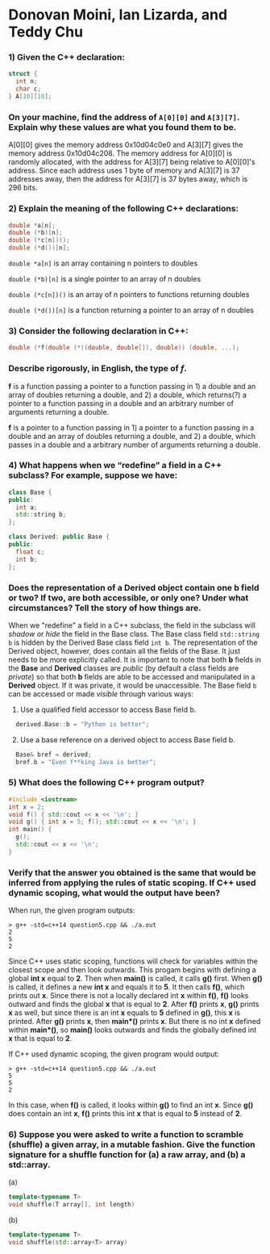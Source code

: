 # Donovan Moini, Ian Lizarda, and Teddy Chu

### 1) Given the C++ declaration:

```C++
struct {
  int n;
  char c;
} A[10][10];
```

### On your machine, find the address of `A[0][0]` and `A[3][7]`. Explain why these values are what you found them to be.

A[0][0] gives the memory address 0x10d04c0e0 and A[3][7] gives the memory address 0x10d04c208.
The memory address for A[0][0] is randomly allocated, with the address for A[3][7] being relative to
A[0][0]'s address. Since each address uses 1 byte of memory and A[3][7] is 37 addresses away, then the
address for A[3][7] is 37 bytes away, which is 296 bits.

### 2) Explain the meaning of the following C++ declarations:

```C++
double *a[n];
double (*b)[n];
double (*c[n])();
double (*d())[n];
```

`double *a[n]` is an array containing n pointers to doubles

`double (*b)[n]` is a single pointer to an array of n doubles

`double (*c[n])()` is an array of n pointers to functions returning doubles

`double (*d())[n]` is a function returning a pointer to an array of n doubles

### 3) Consider the following declaration in C++:

```C++
double (*f(double (*)(double, double[]), double)) (double, ...);
```

### Describe rigorously, in English, the type of _f_.

**f** is a function passing a pointer to a function passing in 1) a double and an array of doubles returning a double, and 2) a double, which returns(?) a pointer to a function passing in a double and an arbitrary number of arguments returning a double.

**f** is a pointer to a function passing in 1) a pointer to a function passing in a double and an array of doubles returning a double, and 2) a double, which passes in a double and a arbitrary number of arguments returning a double.

### 4) What happens when we “redefine” a field in a C++ subclass? For example, suppose we have:

```C++
class Base {
public:
  int a;
  std::string b;
};

class Derived: public Base {
public:
  float c;
  int b;
};
```

### Does the representation of a Derived object contain one b field or two? If two, are both accessible, or only one? Under what circumstances? Tell the story of how things are.

When we "redefine" a field in a C++ subclass, the field in the subclass will _shadow_ or _hide_ the field in the Base class.
The Base class field `std::string b` is hidden by the Derived Base class field `int b`.
The representation of the Derived object, however, does contain all the fields of the Base. It just needs to be more explicitly called.
It is important to note that both **b** fields in the **Base** and **Derived** classes are _public_ (by default a class fields are _private_) so that both **b** fields are able to be accessed and manipulated in a **Derived** object. If it was private, it would be unaccessible.
The Base field `b` can be accessed or made _visible_ through various ways:

1. Use a qualified field accessor to access Base field b.

```C++
  derived.Base::b = "Python is better";
```

2. Use a base reference on a derived object to access Base field b.

```C++
  Base& bref = derived;
  bref.b = "Even f**king Java is better";
```

### 5) What does the following C++ program output?

```C++
#include <iostream>
int x = 2;
void f() { std::cout << x << '\n'; }
void g() { int x = 5; f(); std::cout << x << '\n'; }
int main() {
  g();
  std::cout << x << '\n';
}
```

### Verify that the answer you obtained is the same that would be inferred from applying the rules of static scoping. If C++ used dynamic scoping, what would the output have been?

When run, the given program outputs:

```shell
> g++ -std=c++14 question5.cpp && ./a.out
2
5
2
```

Since C++ uses static scoping, functions will check for variables within the closest scope and then look outwards.
This progam begins with defining a global **int x** equal to **2**.
Then when **main()** is called, it calls **g()** first. When **g()** is called, it defines a new **int x** and equals it to **5**.
It then calls **f()**, which prints out **x**.
Since there is not a locally declared int **x** within **f()**, **f()** looks outward and finds the global **x** that is equal to **2**.
After **f()** prints **x**, **g()** prints **x** as well, but since there is an int **x** equals to **5** defined in **g()**, this **x** is printed.
After **g()** prints **x**, then **main\*()** prints **x**.
But there is no int **x** defined within **main\*()**, so **main()** looks outwards and finds the globally defined int **x** that is equal to **2**.

If C++ used dynamic scoping, the given program would output:

```shell
> g++ -std=c++14 question5.cpp && ./a.out
5
5
2
```

In this case, when **f()** is called, it looks within **g()** to find an int **x**.
Since **g()** does contain an int **x**, **f()** prints this int **x** that is equal to **5** instead of **2**.

### 6) Suppose you were asked to write a function to scramble (shuffle) a given array, in a mutable fashion. Give the function signature for a shuffle function for (a) a raw array, and (b) a std::array.

(a)

```C++
template<typename T>
void shuffle(T array[], int length)
```

(b)

```C++
template<typename T>
void shuffle(std::array<T> array)
```
